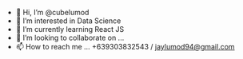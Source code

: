 - 👋 Hi, I’m @cubelumod
- 👀 I’m interested in Data Science
- 🌱 I’m currently learning React JS
- 💞️ I’m looking to collaborate on ...
- 📫 How to reach me ... +639303832543 / jaylumod94@gmail.com

<!---
cubelumod/cubelumod is a ✨ special ✨ repository because its `README.md` (this file) appears on your GitHub profile.
You can click the Preview link to take a look at your changes.
--->
